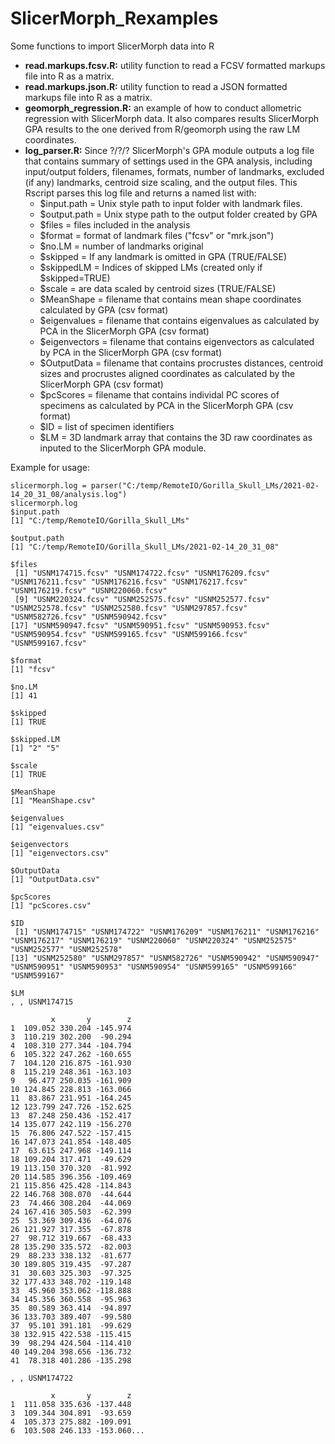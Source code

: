 # SlicerMorph_Rexamples
Some functions to import SlicerMorph data into R

* **read.markups.fcsv.R:** utility function to read a FCSV formatted markups file into R as a matrix. 
* **read.markups.json.R:** utility function to read a JSON formatted markups file into R as a matrix.
* **geomorph_regression.R:** an example of how to conduct allometric regression with SlicerMorph data. It also compares results SlicerMorph GPA results to the one derived from R/geomorph using the raw LM coordinates.  
* **log_parser.R:** Since ?/?/? SlicerMorph's GPA module outputs a log file that contains summary of settings used in the GPA analysis, including input/output folders, filenames, formats, number of landmarks, excluded (if any) landmarks, centroid size scaling, and the output files. This Rscript parses this log file and returns a named list with: 
  * $input.path = Unix style path to input folder with landmark files.
  * $output.path = Unix stype path to the output folder created by GPA
  * $files = files included in the analysis
  * $format = format of landmark files ("fcsv" or "mrk.json")
  * $no.LM = number of landmarks original
  * $skipped = If any landmark is omitted in GPA (TRUE/FALSE) 
  * $skippedLM = Indices of skipped LMs (created only if $skipped=TRUE)
  * $scale = are data scaled by centroid sizes (TRUE/FALSE)
  * $MeanShape = filename that contains mean shape coordinates calculated by GPA (csv format)
  * $eigenvalues = filename that contains eigenvalues as calculated by PCA in the SlicerMorph GPA (csv format)
  * $eigenvectors = filename that contains eigenvectors as calculated by PCA in the SlicerMorph GPA (csv format)
  * $OutputData = filename that contains procrustes distances, centroid sizes and procrustes aligned coordinates as calculated by the SlicerMorph GPA (csv format)
  * $pcScores = filename that contains individal PC scores of specimens as calculated by PCA in the SlicerMorph GPA (csv format)
  * $ID = list of specimen identifiers
  * $LM = 3D landmark array that contains the 3D raw coordinates as inputed to the SlicerMorph GPA module. 
  

Example for usage:

```
slicermorph.log = parser("C:/temp/RemoteIO/Gorilla_Skull_LMs/2021-02-14_20_31_08/analysis.log")
slicermorph.log
$input.path
[1] "C:/temp/RemoteIO/Gorilla_Skull_LMs"

$output.path
[1] "C:/temp/RemoteIO/Gorilla_Skull_LMs/2021-02-14_20_31_08"

$files
 [1] "USNM174715.fcsv" "USNM174722.fcsv" "USNM176209.fcsv" "USNM176211.fcsv" "USNM176216.fcsv" "USNM176217.fcsv" "USNM176219.fcsv" "USNM220060.fcsv"
 [9] "USNM220324.fcsv" "USNM252575.fcsv" "USNM252577.fcsv" "USNM252578.fcsv" "USNM252580.fcsv" "USNM297857.fcsv" "USNM582726.fcsv" "USNM590942.fcsv"
[17] "USNM590947.fcsv" "USNM590951.fcsv" "USNM590953.fcsv" "USNM590954.fcsv" "USNM599165.fcsv" "USNM599166.fcsv" "USNM599167.fcsv"

$format
[1] "fcsv"

$no.LM
[1] 41

$skipped
[1] TRUE

$skipped.LM
[1] "2" "5"

$scale
[1] TRUE

$MeanShape
[1] "MeanShape.csv"

$eigenvalues
[1] "eigenvalues.csv"

$eigenvectors
[1] "eigenvectors.csv"

$OutputData
[1] "OutputData.csv"

$pcScores
[1] "pcScores.csv"

$ID
 [1] "USNM174715" "USNM174722" "USNM176209" "USNM176211" "USNM176216" "USNM176217" "USNM176219" "USNM220060" "USNM220324" "USNM252575" "USNM252577" "USNM252578"
[13] "USNM252580" "USNM297857" "USNM582726" "USNM590942" "USNM590947" "USNM590951" "USNM590953" "USNM590954" "USNM599165" "USNM599166" "USNM599167"

$LM
, , USNM174715

         x       y        z
1  109.052 330.204 -145.974
3  110.219 302.200  -90.294
4  108.310 277.344 -104.794
6  105.322 247.262 -160.655
7  104.120 216.875 -161.930
8  115.219 248.361 -163.103
9   96.477 250.035 -161.909
10 124.845 228.813 -163.066
11  83.867 231.951 -164.245
12 123.799 247.726 -152.625
13  87.248 250.436 -152.417
14 135.077 242.119 -156.270
15  76.806 247.522 -157.415
16 147.073 241.854 -148.405
17  63.615 247.968 -149.114
18 109.204 317.471  -49.629
19 113.150 370.320  -81.992
20 114.585 396.356 -109.469
21 115.856 425.428 -114.843
22 146.768 308.070  -44.644
23  74.466 308.204  -44.069
24 167.416 305.503  -62.399
25  53.369 309.436  -64.076
26 121.927 317.355  -67.878
27  98.712 319.667  -68.433
28 135.290 335.572  -82.003
29  88.233 338.132  -81.677
30 189.805 319.435  -97.287
31  30.603 325.303  -97.325
32 177.433 348.702 -119.148
33  45.960 353.062 -118.888
34 145.356 360.558  -95.963
35  80.589 363.414  -94.897
36 133.703 389.407  -99.580
37  95.101 391.181  -99.629
38 132.915 422.538 -115.415
39  98.294 424.504 -114.410
40 149.204 398.656 -136.732
41  78.318 401.286 -135.298

, , USNM174722

         x       y        z
1  111.058 335.636 -137.448
3  109.344 304.891  -93.659
4  105.373 275.882 -109.091
6  103.508 246.133 -153.060...
```
